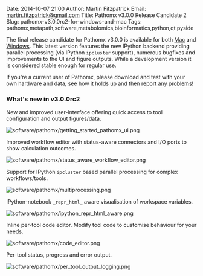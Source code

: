 Date: 2014-10-07 21:00
Author: Martin Fitzpatrick
Email: martin.fitzpatrick@gmail.com
Title: Pathomx v3.0.0 Release Candidate 2
Slug: pathomx-v3.0.0rc2-for-windows-and-mac
Tags: pathomx,metapath,software,metabolomics,bioinformatics,python,qt,pyside

The final release candidate for Pathomx v3.0.0 is available for both [Mac](http://download.pathomx.org/Pathomx-3.0.0rc2.dmg) and
[Windows](http://download.pathomx.org/Pathomx-3.0.0rc2.exe). This latest version features the new IPython
backend providing parallel processing (via IPython `ipcluster` support), numerous bugfixes and improvements
to the UI and figure outputs. While a development version it is considered stable enough for regular use. 

If you're a current user of Pathomx, please download and test with your own hardware and data, see how
it holds up and then [report any problems](https://github.com/pathomx/pathomx/issues)!

<!-- PELICAN_END_SUMMARY -->

### What's new in v3.0.0rc2

New and improved user-interface offering quick access to tool configuration and output figures/data.

![software/pathomx/getting_started_pathomx_ui.png](/images/software/pathomx/getting_started_pathomx_ui.png)

Improved workflow editor with status-aware connectors and I/O ports to show calculation outcomes.

![software/pathomx/status_aware_workflow_editor.png](/images/software/pathomx/status_aware_workflow_editor.png)

Support for IPython `ipcluster` based parallel processing for complex workflows/tools.

![software/pathomx/multiprocessing.png](/images/software/pathomx/multiprocessing.png)

IPython-notebook `_repr_html_` aware visualisation of workspace variables.

![software/pathomx/ipython_repr_html_aware.png](/images/software/pathomx/ipython_repr_html_aware.png)

Inline per-tool code editor. Modify tool code to customise behaviour for your needs.

![software/pathomx/code_editor.png](/images/software/pathomx/code_editor.png)

Per-tool status, progress and error output.

![software/pathomx/per_tool_output_logging.png](/images/software/pathomx/per_tool_output_logging.png)



